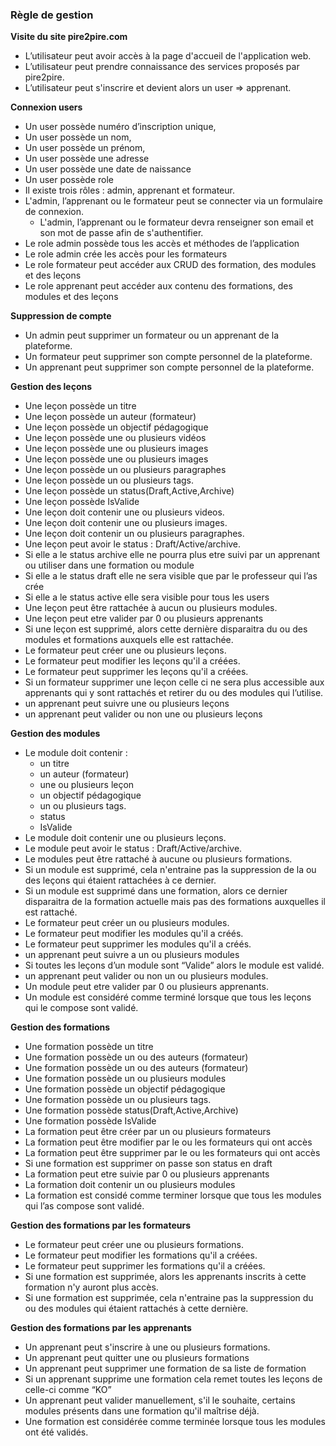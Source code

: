 ### **Règle de gestion**

**Visite du site pire2pire.com**

- L’utilisateur peut avoir accès à la page d'accueil de l'application web.
- L’utilisateur peut prendre connaissance des services proposés par pire2pire.
- L’utilisateur  peut s'inscrire et devient alors un user ⇒ apprenant.

**Connexion users**

- Un user possède numéro d’inscription unique, 
- Un user possède un nom,
- Un user possède un prénom, 
- Un user possède une adresse 
- Un user possède une date de naissance
- Un user possède role
- Il existe trois rôles : admin, apprenant et formateur.
- L'admin, l’apprenant ou le formateur peut se connecter via un formulaire de connexion.
    - L'admin, l’apprenant ou le formateur devra renseigner son email et son mot de passe afin de s'authentifier.
- Le role admin possède tous les accès et méthodes de l’application
- Le role admin crée les accès pour les formateurs
- Le role formateur peut accéder aux CRUD des formation, des modules et des leçons
- Le role apprenant peut accéder aux contenu des formations, des modules et des leçons

**Suppression de compte**

- Un admin peut supprimer un formateur ou un apprenant de la plateforme.
- Un formateur peut supprimer son compte personnel de la plateforme.
- Un apprenant peut supprimer son compte personnel de la plateforme.

**Gestion des leçons**

- Une leçon possède un titre
- Une leçon possède un auteur (formateur)
- Une leçon possède un objectif pédagogique
- Une leçon possède une ou plusieurs vidéos
- Une leçon possède une ou plusieurs images
- Une leçon possède une ou plusieurs images
- Une leçon possède un ou plusieurs paragraphes
- Une leçon possède un ou plusieurs tags.
- Une leçon possède un status(Draft,Active,Archive)
- Une leçon possède IsValide
- Une leçon doit contenir une ou plusieurs videos.
- Une leçon doit contenir une ou plusieurs images.
- Une leçon doit contenir un ou plusieurs paragraphes.
- Une leçon peut avoir le status : Draft/Active/archive.
- Si elle a le status archive elle ne pourra plus etre suivi par un apprenant ou utiliser dans une formation ou module
- Si elle a le status draft elle ne sera visible que par le professeur qui l’as crée
- Si elle a le status active elle sera visible pour tous les users
- Une leçon peut être rattachée à aucun ou plusieurs modules.
- Une leçon peut etre valider par 0 ou plusieurs apprenants
- Si une leçon est supprimé, alors cette dernière disparaitra du ou des modules et formations auxquels elle est rattachée.
- Le formateur peut créer une ou plusieurs leçons.
- Le formateur peut modifier les leçons qu'il a créées.
- Le formateur peut supprimer les leçons qu'il a créées.
- Si un formateur supprimer une leçon celle ci ne sera plus accessible aux apprenants qui y sont rattachés et retirer du ou des modules qui l’utilise.
- un apprenant peut suivre une ou plusieurs leçons
- un apprenant peut valider ou non une ou plusieurs leçons

**Gestion des modules**

- Le module doit contenir :
    - un titre
    - un auteur (formateur)
    - une ou plusieurs leçon
    - un objectif pédagogique
    - un ou plusieurs tags.
    - status
    - IsValide
- Le module doit contenir une ou plusieurs leçons.
- Le module peut avoir le status : Draft/Active/archive.
- Le modules peut être rattaché à aucune ou plusieurs formations.
- Si un module est supprimé, cela n'entraine pas la suppression de la ou des leçons qui étaient rattachées à ce dernier.
- Si un module est supprimé dans une formation, alors ce dernier disparaitra de la formation actuelle mais pas des formations auxquelles il est rattaché.
- Le formateur peut créer un ou plusieurs modules.
- Le formateur peut modifier les modules qu'il a créés.
- Le formateur peut supprimer les modules qu'il a créés.
- un apprenant peut suivre a un ou plusieurs modules
- Si toutes les leçons d’un module sont “Valide” alors le module est validé.
- un apprenant peut valider ou non un ou plusieurs modules.
- Un module peut etre valider par 0 ou plusieurs apprenants.
- Un module est considéré comme terminé lorsque que tous les leçons qui le compose sont validé.

**Gestion des formations**

- Une formation possède un titre
- Une formation possède un ou des auteurs (formateur)
- Une formation possède un ou des auteurs (formateur)
- Une formation possède un ou plusieurs modules
- Une formation possède un objectif pédagogique
- Une formation possède un ou plusieurs tags.
- Une formation possède status(Draft,Active,Archive)
- Une formation possède IsValide
- La formation peut être créer par un ou plusieurs formateurs
- La formation peut être modifier par le ou les formateurs qui ont accès
- La formation peut être supprimer par le ou les formateurs qui ont accès
- Si une formation est supprimer on passe son status en draft
- La formation peut etre suivie par 0 ou plusieurs apprenants
- La formation doit contenir un ou plusieurs modules
- La formation est considé comme terminer lorsque que tous les modules qui l’as compose sont validé.

**Gestion des formations par les formateurs**

- Le formateur peut créer une ou plusieurs formations.
- Le formateur peut modifier les formations qu'il a créées.
- Le formateur peut supprimer les formations qu'il a créées.
- Si une formation est supprimée, alors les apprenants inscrits à cette formation n'y auront plus accès.
- Si une formation est supprimée, cela n'entraine pas la suppression du ou des modules qui étaient rattachés à cette dernière.

**Gestion des formations par les apprenants**

- Un apprenant peut s'inscrire à une ou plusieurs formations.
- Un apprenant peut quitter une ou plusieurs formations
- Un apprenant peut supprimer une formation de sa liste de formation
- Si un apprenant supprime une formation cela remet toutes les leçons de celle-ci comme “KO”
- Un apprenant peut valider manuellement, s'il le souhaite, certains modules présents dans une formation qu'il maîtrise déjà.
- Une formation est considérée comme terminée lorsque tous les modules ont été validés.